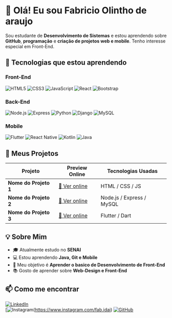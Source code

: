 # 👋 Olá! Eu sou Fabricio Olintho de araujo

Sou estudante de **Desenvolvimento de Sistemas** e estou aprendendo sobre **GitHub**, **programação** e **criação de projetos web e mobile**. Tenho interesse especial em Front-End.

## 🎯 Tecnologias que estou aprendendo

### Front-End
![HTML5](https://img.shields.io/badge/-HTML5-E34F26?style=flat-square&logo=html5&logoColor=white)
![CSS3](https://img.shields.io/badge/-CSS3-1572B6?style=flat-square&logo=css3)
![JavaScript](https://img.shields.io/badge/-JavaScript-F7DF1E?style=flat-square&logo=javascript&logoColor=black)
![React](https://img.shields.io/badge/-React-61DAFB?style=flat-square&logo=react&logoColor=black)
![Bootstrap](https://img.shields.io/badge/-Bootstrap-7952B3?style=flat-square&logo=bootstrap&logoColor=white)

### Back-End
![Node.js](https://img.shields.io/badge/-Node.js-339933?style=flat-square&logo=node.js&logoColor=white)
![Express](https://img.shields.io/badge/-Express-000000?style=flat-square&logo=express&logoColor=white)
![Python](https://img.shields.io/badge/-Python-3776AB?style=flat-square&logo=python&logoColor=white)
![Django](https://img.shields.io/badge/-Django-092E20?style=flat-square&logo=django&logoColor=white)
![MySQL](https://img.shields.io/badge/-MySQL-4479A1?style=flat-square&logo=mysql&logoColor=white)

### Mobile
![Flutter](https://img.shields.io/badge/-Flutter-02569B?style=flat-square&logo=flutter&logoColor=white)
![React Native](https://img.shields.io/badge/-React_Native-61DAFB?style=flat-square&logo=react&logoColor=black)
![Kotlin](https://img.shields.io/badge/-Kotlin-0095D5?style=flat-square&logo=kotlin&logoColor=white)
![Java](https://img.shields.io/badge/-Java-007396?style=flat-square&logo=java&logoColor=white)


## 🚀 Meus Projetos

| Projeto               | Preview Online                        | Tecnologias Usadas        |
|-----------------------|-------------------------------------|--------------------------|
| **Nome do Projeto 1** | [🔗 Ver online](https://seu-link.com) | HTML / CSS / JS          |
| **Nome do Projeto 2** | [🔗 Ver online](https://seu-link.com) | Node.js / Express / MySQL|
| **Nome do Projeto 3** | [🔗 Ver online](https://seu-link.com) | Flutter / Dart           |

## 💡 Sobre Mim

- 🎓 Atualmente estudo no **SENAI**
- 💻 Estou aprendendo **Java, Git e Mobile**
- 🎯 Meu objetivo é **Aprender o basico de Desenvolvimento de Front-End**
- 📚 Gosto de aprender sobre **Web-Design e Front-End**


## 📫 Como me encontrar

[![LinkedIn](https://img.shields.io/badge/-LinkedIn-blue?style=flat-square&logo=linkedin&logoColor=white)](https://linkedin.com/in/seuusuario)  
[![Instagram](https://img.shields.io/badge/-Instagram-E4405F?style=flat-square&logo=instagram&logoColor=white)(https://www.instagram.com/fab.idai)
[![GitHub](https://img.shields.io/badge/-GitHub-181717?style=flat-square&logo=github&logoColor=white)](https://github.com/seuusuario)
